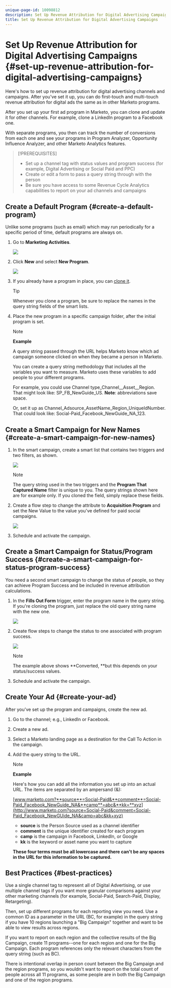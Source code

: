 ```yaml
---
unique-page-id: 10098812
description: Set Up Revenue Attribution for Digital Advertising Campaigns - Marketo Docs - Product Documentation
title: Set Up Revenue Attribution for Digital Advertising Campaigns
---
```


# Set Up Revenue Attribution for Digital Advertising Campaigns {#set-up-revenue-attribution-for-digital-advertising-campaigns}

Here's how to set up revenue attribution for digital advertising channels and campaigns. After you've set it up, you can do first-touch and multi-touch revenue attribution for digital ads the same as in other Marketo programs.

After you set up your first ad program in Marketo, you can clone and update it for other channels. For example, clone a LinkedIn program to a Facebook one.

With separate programs, you then can track the number of conversions from each one and see your programs in Program Analyzer, Opportunity Influence Analyzer, and other Marketo Analytics features.

>[!PREREQUISITES]
>
>* Set up a channel tag with status values and program success (for example, Digital Advertising or Social Paid and PPC)
>* Create or edit a form to pass a query string through with the person
>* Be sure you have access to some Revenue Cycle Analytics capabilities to report on your ad channels and campaigns
>

## Create a Default Program {#create-a-default-program}

Unlike some programs (such as email) which may run periodically for a specific period of time, default programs are always on.

1. Go to **Marketing Activities**.

   ![](assets/login-marketing-activities-5.png)

1. Click **New** and select **New Program**.

   ![](assets/image2016-3-14-15-52-0.png)

1. If you already have a program in place, you can [clone it](../../../../product-docs/core-marketo-concepts/programs/working-with-programs/clone-a-program.md).

   >[!TIP]
   >
   >Whenever you clone a program, be sure to replace the names in the query string fields of the smart lists.

1. Place the new program in a specific campaign folder, after the initial program is set.

   >[!NOTE]
   >
   >**Example**
   >
   >
   >A query string passed through the URL helps Marketo know which ad campaign someone clicked on when they became a person in Marketo.
   >
   >
   >You can create a query string methodology that includes all the variables you want to measure. Marketo uses these variables to add people to your different programs.
   >
   >
   >For example, you could use Channel type_Channel__Asset__Region. That might look like: SP_FB_NewGuide_US. **Note**: abbreviations save space.
   >
   >
   >Or, set it up as Channel_Adsource_AssetName_Region_UniqueIdNumber. That could look like: Social-Paid_Facebook_NewGuide_NA_123.

## Create a Smart Campaign for New Names {#create-a-smart-campaign-for-new-names}

1. In the smart campaign, create a smart list that contains two triggers and two filters, as shown.

   ![](assets/image2016-3-23-13-3a59-3a24.png)

   >[!NOTE]
   >
   >The query string used in the two triggers and the **Program That Captured Name** filter is unique to you. The query strings shown here are for example only. If you cloned the field, simply replace these fields.

1. Create a flow step to change the attribute to **Acquisition Program** and set the New Value to the value you've defined for paid social campaigns.

   ![](assets/image2016-3-14-14-3a58-3a6.png)

1. Schedule and activate the campaign.

## Create a Smart Campaign for Status/Program Success {#create-a-smart-campaign-for-status-program-success}

You need a second smart campaign to change the status of people, so they can achieve Program Success and be included in revenue attribution calculations.

1. In the **Fills Out Form** trigger, enter the program name in the query string. If you're cloning the program, just replace the old query string name with the new one.

   ![](assets/image2016-3-23-14-3a7-3a20.png)

1. Create flow steps to change the status to one associated with program success.

   ![](assets/image2016-3-14-15-3a9-3a29.png)

   >[!NOTE]
   >
   >The example above shows **Converted, **but this depends on your status/success values.

1. Schedule and activate the campaign.

## Create Your Ad {#create-your-ad}

After you've set up the program and campaigns, create the new ad. 

1. Go to the channel; e.g., LinkedIn or Facebook.
1. Create a new ad.
1. Select a Marketo landing page as a destination for the Call To Action in the campaign.
1. Add the query string to the URL.

   >[!NOTE]
   >
   >**Example**
   >
   >
   >Here's how you can add all the information you set up into an actual URL. The items are separated by an ampersand (&):
   >
   >
   >[www.marketo.com?**source**=Social-Paid&**comment**=Social-Paid_Facebook_NewGuide_NA&**camp**=abc&**kk=**xyz](http://www.marketo.com?source=Social-Paid&comment=Social-Paid_Facebook_NewGUide_NA&camp=abc&kk+xyz)
   >
   >    
   >    
   >    * **source** is the Person Source used as a channel identifier
   >    * **comment** is the unique identifier created for each program
   >    * **camp** is the campaign in Facebook, LinkedIn, or Google
   >    * **kk** is the keyword or asset name you want to capture
   >    
   >    
   >**These four terms must be all lowercase and there can't be any spaces in the URL for this information to be captured.**

## Best Practices {#best-practices}

Use a single channel tag to represent all of Digital Advertising, or use multiple channel tags if you want more granular comparisons against your other marketing channels (for example, Social-Paid, Search-Paid, Display, Retargeting).

Then, set up different programs for each reporting view you need. Use a common ID as a parameter in the URL (BC, for example) in the query string if you have 10 regions launching a "Big Campaign" together and want to be able to view results across regions.

If you want to report on each region and the collective results of the Big Campaign, create 11 programs--one for each region and one for the Big Campaign. Each program references only the relevant characters from the query string (such as BC).

There is intentional overlap in person count between the Big Campaign and the region programs, so you wouldn't want to report on the total count of people across all 11 programs, as some people are in both the Big Campaign and one of the region programs.
